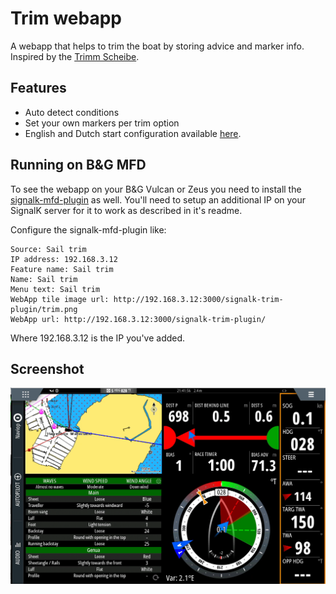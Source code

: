 # Trim webapp
A webapp that helps to trim the boat by storing advice and marker info.
Inspired by the [Trimm Scheibe](https://cdn.compass24.de/media/image/2e/2b/b2/0207401_r1_FS13ix.jpg).

## Features
 - Auto detect conditions
 - Set your own markers per trim option
 - English and Dutch start configuration available [here](https://github.com/htool/signalk-trim-plugin/tree/main/public/configs).

## Running on B&G MFD
To see the webapp on your B&G Vulcan or Zeus you need to install the [signalk-mfd-plugin](https://www.npmjs.com/package/signalk-mfd-plugin) as well.
You'll need to setup an additional IP on your SignalK server for it to work as described in it's readme.

Configure the signalk-mfd-plugin like:
```
Source: Sail trim
IP address: 192.168.3.12
Feature name: Sail trim
Name: Sail trim
Menu text: Sail trim
WebApp tile image url: http://192.168.3.12:3000/signalk-trim-plugin/trim.png
WebApp url: http://192.168.3.12:3000/signalk-trim-plugin/
```
Where 192.168.3.12 is the IP you've added.

## Screenshot
![Screenshot of Vulcan 12"](https://raw.githubusercontent.com/htool/signalk-trim-plugin/main/images/screenshot-vulcan.png)
